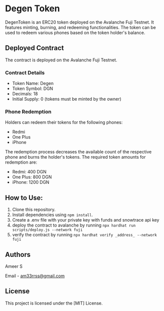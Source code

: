 # Degen Token

DegenToken is an ERC20 token deployed on the Avalanche Fuji Testnet. It features minting, burning, and redeeming functionalities. The token can be used to redeem various phones based on the token holder's balance.

## Deployed Contract
The contract is deployed on the Avalanche Fuji Testnet.

### Contract Details
* Token Name: Degen
* Token Symbol: DGN
* Decimals: 18
* Initial Supply: 0 (tokens must be minted by the owner)

### Phone Redemption
Holders can redeem their tokens for the following phones:

- Redmi
- One Plus
- iPhone
  
The redemption process decreases the available count of the respective phone and burns the holder's tokens. The required token amounts for redemption are:

* Redmi: 400 DGN
* One Plus: 800 DGN
* iPhone: 1200 DGN

## How to Use:

1. Clone this repository.
2. Install dependencies using `npm install`.
3. Create a .env file with your private key with funds and snowtrace api key
4. deploy the contract to avalanche by running `npx hardhat run scripts/deploy.js --network fuji `
5. verify the contract by running `npx hardhat verify _address_ --network fuji`


## Authors

Ameer S

Email - am33rrss@gmail.com

## License

This project is licensed under the [MIT] License.
